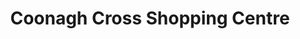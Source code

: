 ---
title: "Coonagh Cross Shopping Centre"
url: /limerick/coonagh-cross-shopping-centre/
shop: Einkaufszentrum
---
